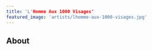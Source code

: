```yaml
---
title: 'L'Homme Aux 1000 Visages'
featured_image: 'artists/lhomme-aux-1000-visages.jpg'
---
```


## About


